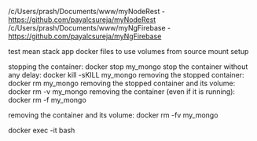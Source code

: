 /c/Users/prash/Documents/www/myNodeRest - https://github.com/payalcsureja/myNodeRest
/c/Users/prash/Documents/www/myNgFirebase - https://github.com/payalcsureja/myNgFirebase

test mean stack app docker files to use volumes from source mount setup


stopping the container: docker stop my_mongo
stop the container without any delay: docker kill -sKILL my_mongo
removing the stopped container: docker rm my_mongo
removing the stopped container and its volume: docker rm -v my_mongo
removing the container (even if it is running): docker rm -f my_mongo

removing the container and its volume: docker rm -fv my_mongo

docker exec -it <mycontainer> bash